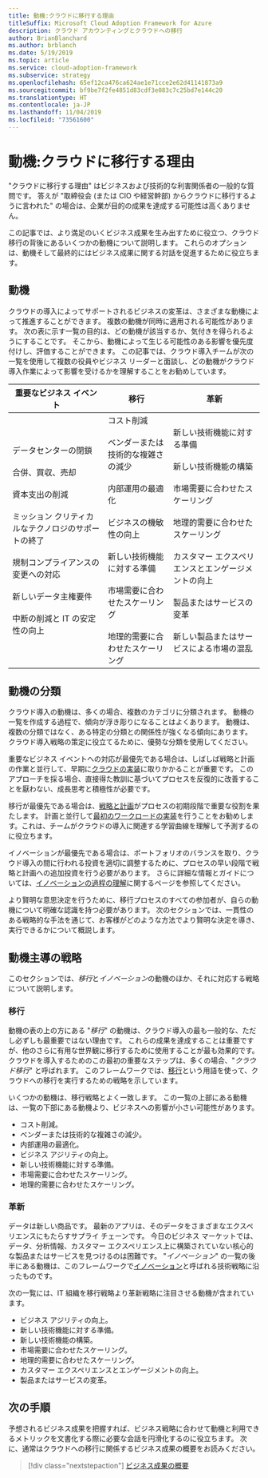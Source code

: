 ```yaml
---
title: 動機:クラウドに移行する理由
titleSuffix: Microsoft Cloud Adoption Framework for Azure
description: クラウド アカウンティングとクラウドへの移行
author: BrianBlanchard
ms.author: brblanch
ms.date: 5/19/2019
ms.topic: article
ms.service: cloud-adoption-framework
ms.subservice: strategy
ms.openlocfilehash: 65ef12ca476ca624ae1e71cce2e62d41141873a9
ms.sourcegitcommit: bf9be7f2fe4851d83cdf3e083c7c25bd7e144c20
ms.translationtype: HT
ms.contentlocale: ja-JP
ms.lasthandoff: 11/04/2019
ms.locfileid: "73561600"
---
```

<!-- markdownlint-disable MD026 -->

# <a name="motivations-why-are-we-moving-to-the-cloud"></a>動機:クラウドに移行する理由

"クラウドに移行する理由" はビジネスおよび技術的な利害関係者の一般的な質問です。 答えが "取締役会 (または CIO や経営幹部) からクラウドに移行するように言われた" の場合は、企業が目的の成果を達成する可能性は高くありません。

この記事では、より満足のいくビジネス成果を生み出すために役立つ、クラウド移行の背後にあるいくつかの動機について説明します。 これらのオプションは、動機そして最終的にはビジネス成果に関する対話を促進するために役立ちます。

## <a name="motivations"></a>動機

クラウドの導入によってサポートされるビジネスの変革は、さまざまな動機によって推進することができます。 複数の動機が同時に適用される可能性があります。 次の表に示す一覧の目的は、どの動機が該当するか、気付きを得られるようにすることです。 そこから、動機によって生じる可能性のある影響を優先度付けし、評価することができます。 この記事では、クラウド導入チームが次の一覧を使用して複数の役員やビジネス リーダーと面談し、どの動機がクラウド導入作業によって影響を受けるかを理解することをお勧めしています。

<!-- markdownlint-disable MD033 -->

| 重要なビジネス イベント | 移行 | 革新 |
|---|---|---|
| データセンターの閉鎖<br/><br/>合併、買収、売却<br/><br/>資本支出の削減<br/><br/>ミッション クリティカルなテクノロジのサポートの終了<br/><br/>規制コンプライアンスの変更への対応<br/><br/>新しいデータ主権要件<br/><br/>中断の削減と IT の安定性の向上 | コスト削減<br/><br/>ベンダーまたは技術的な複雑さの減少<br/><br/>内部運用の最適化<br/><br/>ビジネスの機敏性の向上<br/><br/>新しい技術機能に対する準備<br/><br/>市場需要に合わせたスケーリング<br/><br/>地理的需要に合わせたスケーリング | 新しい技術機能に対する準備<br/><br/>新しい技術機能の構築<br/><br/>市場需要に合わせたスケーリング<br/><br/>地理的需要に合わせたスケーリング<br/><br/>カスタマー エクスペリエンスとエンゲージメントの向上<br/><br/>製品またはサービスの変革<br/><br/>新しい製品またはサービスによる市場の混乱 |

## <a name="classify-your-motivations"></a>動機の分類

クラウド導入の動機は、多くの場合、複数のカテゴリに分類されます。 動機の一覧を作成する過程で、傾向が浮き彫りになることはよくあります。 動機は、複数の分類ではなく、ある特定の分類との関係性が強くなる傾向にあります。 クラウド導入戦略の策定に役立てるために、優勢な分類を使用してください。

重要なビジネス イベントへの対応が最優先である場合は、しばしば戦略と計画の作業と並行して、早期に[クラウドの実装](../getting-started/migrate.md#cloud-implementation)に取りかかることが重要です。 このアプローチを採る場合、直接得た教訓に基づいてプロセスを反復的に改善することを厭わない、成長思考と積極性が必要です。

移行が最優先である場合は、[戦略と計画](../getting-started/migrate.md#cloud-strategy-and-planning)がプロセスの初期段階で重要な役割を果たします。 計画と並行して[最初のワークロードの実装](../getting-started/migrate.md#cloud-implementation)を行うことをお勧めします。これは、チームがクラウドの導入に関連する学習曲線を理解して予測するのに役立ちます。

イノベーションが最優先である場合は、ポートフォリオのバランスを取り、クラウド導入の間に行われる投資を適切に調整するために、プロセスの早い段階で戦略と計画への追加投資を行う必要があります。 さらに詳細な情報とガイドについては、[イノベーションの過程の理解](../getting-started/innovate.md)に関するページを参照してください。

より賢明な意思決定を行うために、移行プロセスのすべての参加者が、自らの動機について明確な認識を持つ必要があります。 次のセクションでは、一貫性のある戦略的な手法を通じて、お客様がどのような方法でより賢明な決定を導き、実行できるかについて概説します。

## <a name="motivation-driven-strategies"></a>動機主導の戦略

このセクションでは、*移行*と*イノベーション*の動機のほか、それに対応する戦略について説明します。

### <a name="migration"></a>移行

動機の表の上の方にある "*移行*" の動機は、クラウド導入の最も一般的な、ただし必ずしも最重要ではない理由です。 これらの成果を達成することは重要ですが、他のさらに有用な世界観に移行するために使用することが最も効果的です。 クラウドを導入するためのこの最初の重要なステップは、多くの場合、"*クラウド移行*" と呼ばれます。 このフレームワークでは、[移行](../getting-started/migrate.md)という用語を使って、クラウドへの移行を実行するための戦略を示しています。

いくつかの動機は、移行戦略とよく一致します。 この一覧の上部にある動機は、一覧の下部にある動機より、ビジネスへの影響が小さい可能性があります。

- コスト削減。
- ベンダーまたは技術的な複雑さの減少。
- 内部運用の最適化。
- ビジネス アジリティの向上。
- 新しい技術機能に対する準備。
- 市場需要に合わせたスケーリング。
- 地理的需要に合わせたスケーリング。

### <a name="innovation"></a>革新

データは新しい商品です。 最新のアプリは、そのデータをさまざまなエクスペリエンスにもたらすサプライ チェーンです。 今日のビジネス マーケットでは、データ、分析情報、カスタマー エクスペリエンス上に構築されていない核心的な製品またはサービスを見つけるのは困難です。 "*イノベーション*" の一覧の後半にある動機は、このフレームワークで[イノベーション](../getting-started/innovate.md)と呼ばれる技術戦略に沿ったものです。

次の一覧には、IT 組織を移行戦略より革新戦略に注目させる動機が含まれています。

- ビジネス アジリティの向上。
- 新しい技術機能に対する準備。
- 新しい技術機能の構築。
- 市場需要に合わせたスケーリング。
- 地理的需要に合わせたスケーリング。
- カスタマー エクスペリエンスとエンゲージメントの向上。
- 製品またはサービスの変革。

## <a name="next-steps"></a>次の手順

予想されるビジネス成果を把握すれば、ビジネス戦略に合わせて動機と利用できるメトリックを文書化する際に必要な会話を円滑化するのに役立ちます。 次に、通常はクラウドへの移行に関係するビジネス成果の概要をお読みください。

> [!div class="nextstepaction"]
> [ビジネス成果の概要](./business-outcomes/index.md)
